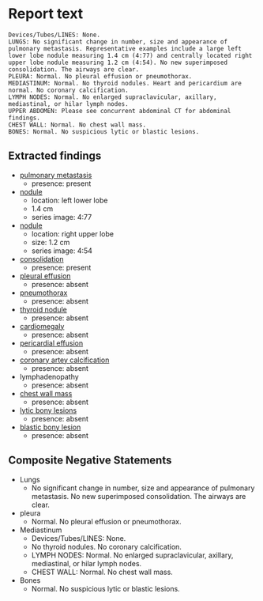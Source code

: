 # Report text

```text
Devices/Tubes/LINES: None.
LUNGS: No significant change in number, size and appearance of pulmonary metastasis. Representative examples include a large left lower lobe nodule measuring 1.4 cm (4:77) and centrally located right upper lobe nodule measuring 1.2 cm (4:54). No new superimposed consolidation. The airways are clear.
PLEURA: Normal. No pleural effusion or pneumothorax.
MEDIASTINUM: Normal. No thyroid nodules. Heart and pericardium are normal. No coronary calcification.
LYMPH NODES: Normal. No enlarged supraclavicular, axillary, mediastinal, or hilar lymph nodes.
UPPER ABDOMEN: Please see concurrent abdominal CT for abdominal findings.
CHEST WALL: Normal. No chest wall mass.
BONES: Normal. No suspicious lytic or blastic lesions.
```

## Extracted findings

- [pulmonary metastasis](../../definitions/upmedic/PulmonaryMetastases.cde.md)
  - presence: present
- [nodule](../../definitions/hood/adrenal-nodule.json)
  - location: left lower lobe
  - 1.4 cm
  - series image: 4:77
- [nodule](../../definitions/hood/adrenal-nodule.json)
  - location: right upper lobe
  - size: 1.2 cm
  - series image: 4:54
- [consolidation](../../definitions/smartreporting/consolidation.txt)
  - presence: present
- [pleural effusion](../../definitions/hood/pleural-effusion.json)
  - presence: absent
- [pneumothorax](../../definitions/hood/pneumothorax.json)
  - presence: absent
- [thyroid nodule](../../definitions/hood/thyroid-nodule.md)
  - presence: absent
- [cardiomegaly](../../definitions/upmedic/Cardiomegaly.cde.md)
  - presence: absent
- [pericardial effusion](../../definitions/hood/pericardial-effusion.json)
  - presence: absent
- [coronary artey calcification](../../definitions/nuance/coronary_artery_calcification.json)
  - presence: absent
- lymphadenopathy
  - presence: absent
- [chest wall mass](../../definitions/hood/chest-wall.json)  
  - presence: absent
- [lytic bony lesions](../../definitions/hood/lytic-lesion.md)
  - presence: absent
- [blastic bony lesion](../../definitions/hood/sclerotic-lesion.md)
  - presence: absent

## Composite Negative Statements

- Lungs
  - No significant change in number, size and appearance of pulmonary metastasis. No new superimposed consolidation. The airways are clear.
- pleura
  - Normal. No pleural effusion or pneumothorax.
- Mediastinum
  - Devices/Tubes/LINES: None.
  - No thyroid nodules. No coronary calcification.
  - LYMPH NODES: Normal. No enlarged supraclavicular, axillary, mediastinal, or hilar lymph nodes.
  - CHEST WALL: Normal. No chest wall mass.
- Bones
  - Normal. No suspicious lytic or blastic lesions.
  